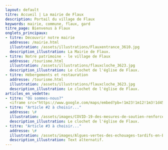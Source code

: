 ```yaml
---
layout: default
titre: Accueil | La mairie de Flaux
description: Portail du village de Flaux
keywords: mairie, commune, flaux, gard
titre_page: Bienvenus à Flaux
onglets_principaux:
- titre: Découvrir notre mairie
  addresse: /mairie.html
  illustration: /assets/illustrations/Flauxentrance_3610.jpg
  description_illustration: La Mairie de Flaux.
- titre: Notre patrimoine - le village de Flaux
  addresse: /tourisme.html
  illustration: /assets/illustrations/flauxcloche_3623.jpg
  description_illustration: Le clochet de l'église de Flaux.
- titre: Hébergements et restauration
  addresse: /tourisme.html
  illustration: /assets/illustrations/flauxcloche_3623.jpg
  description_illustration: Le clochet de l'église de Flaux.
articles_en_vedette:
- titre: "Où sommes-nous?"
  <iframe src="https://www.google.com/maps/embed?pb=!1m23!1m12!1m3!1d45910.77495134922!2d4.476360883900176!3d44.01264365212882!2m3!1f0!2f0!3f0!3m2!1i1024!2i768!4f13.1!4m8!3e6!4m0!4m5!1s0x12b5b63c3159cc4b%3A0x9feb3ce2c7fcb932!2sMairie%2C%207%20Rue%20de%20la%20Mairie%2C%2030700%20Flaux!3m2!1d44.020724!2d4.504586!5e0!3m2!1sen!2sfr!4v1591644857730!5m2!1sen!2sfr" width="600" height="450" frameborder="0" style="border:0;" allowfullscreen="" aria-hidden="false" tabindex="0"></iframe>
- titre: "Article #2 à choisir..."
  addresse: \#
  illustration: /assets/images/COVID-19-des-mesures-de-soutien-renforces-pour-certains-secteurs_frontpageactussecondaires.jpg
  description_illustration: Le clochet de l'église de Flaux.
- titre: "Article #3 à choisir..."
  addresse: \#
  illustration: /assets/images/Algues-vertes-des-echouages-tardifs-en-Bretagne-cette-annee_frontpageactussecondaires.jpg
  description_illustration: Text alternatif.
---
```

